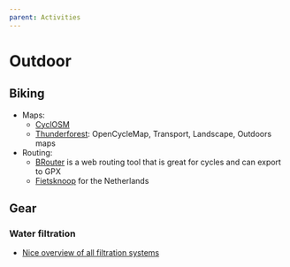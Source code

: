 ```yaml
---
parent: Activities
---
```


# Outdoor

## Biking

* Maps:
    * [CyclOSM](https://www.cyclosm.org)
    * [Thunderforest](https://www.thunderforest.com/): OpenCycleMap, Transport, Landscape, Outdoors maps
* Routing:
    * [BRouter](http://brouter.de/brouter-web) is a web routing tool that is great for cycles and can export to GPX
    * [Fietsknoop](https://www.fietsknoop.nl/planner) for the Netherlands

## Gear

### Water filtration

* [Nice overview of all filtration systems](https://www.outdoorgearlab.com/topics/camping-and-hiking/best-backpacking-water-filter/buying-advice)
